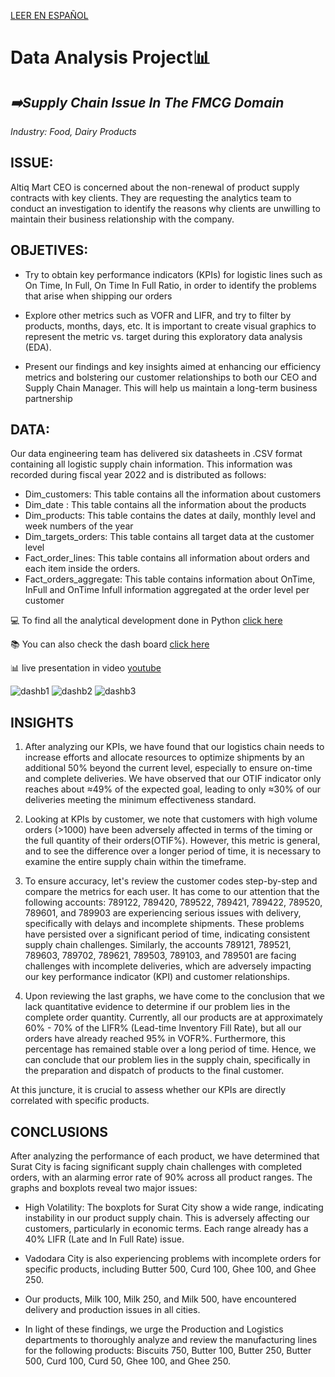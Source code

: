 [LEER EN ESPAÑOL](https://github.com/PyAngel/Supply-chain-issue-in-the-FMCG-domain/blob/main/README_ESP.md)

# Data Analysis Project📊
## _➡️Supply Chain Issue In The FMCG Domain_
_Industry: Food, Dairy Products_

## ISSUE: 

Altiq Mart CEO is concerned about the non-renewal of product supply contracts with key clients. They are requesting the analytics team to conduct an investigation to identify the reasons why clients are unwilling to maintain their business relationship with the company.

## OBJETIVES:
- Try to obtain key performance indicators (KPIs) for logistic lines such as On Time, In Full, On Time In Full Ratio, in order to identify the problems that arise when shipping our orders

- Explore other metrics such as VOFR and LIFR, and try to filter by products, months, days, etc. It is important to create visual graphics to represent the metric vs. target during this exploratory data analysis (EDA).

- Present our findings and key insights aimed at enhancing our efficiency metrics and bolstering our customer relationships to both our CEO and Supply Chain Manager. This will help us maintain a long-term business partnership

## DATA:

Our data engineering team has delivered six datasheets in .CSV format containing all logistic supply chain information. This information was recorded during fiscal year 2022 and is distributed as follows:

- Dim_customers: This table contains all the information about customers
- Dim_date : This table contains all the information about the products
- Dim_products: This table contains the dates at daily, monthly level and week numbers of the year
- Dim_targets_orders: This table contains all target data at the customer level
- Fact_order_lines: This table contains all information about orders and each item inside the orders.
- Fact_orders_aggregate: This table contains information about OnTime, InFull and OnTime Infull information aggregated at the order level per customer

💻 To find all the analytical development done in Python [click here](https://github.com/PyAngel/Supply-chain-issue-in-the-FMCG-domain/blob/main/SupplyChain_Challengue.ipynb)

📚 You can also check the dash board [click here](https://github.com/PyAngel/Supply-chain-issue-in-the-FMCG-domain/blob/main/dashboard.pbix)

📊 live presentation in video [youtube](https://youtube.com)

![dashb1](https://github.com/PyAngel/Supply-chain-issue-in-the-FMCG-domain/assets/127798134/9a9ecc61-7c30-41e1-b7cc-609ef8845b9a)
![dashb2](https://github.com/PyAngel/Supply-chain-issue-in-the-FMCG-domain/assets/127798134/c2a0db05-3799-432d-b0a3-c3227d9e5930)
![dashb3](https://github.com/PyAngel/Supply-chain-issue-in-the-FMCG-domain/assets/127798134/d96ca1c5-7116-48fd-b808-818a7ab63b1c)

## INSIGHTS

1. After analyzing our KPIs, we have found that our logistics chain needs to increase efforts and allocate resources to optimize shipments by an additional 50% beyond the current level, especially to ensure on-time and complete deliveries. We have observed that our OTIF indicator only reaches about ≈49% of the expected goal, leading to only ≈30% of our deliveries meeting the minimum effectiveness standard.
   
2. Looking at KPIs by customer, we note that customers with high volume orders (>1000) have been adversely affected in terms of the timing or the full quantity of their orders(OTIF%). However, this metric is general, and to see the difference over a longer period of time, it is necessary to examine the entire supply chain within the timeframe.
   
3. To ensure accuracy, let's review the customer codes step-by-step and compare the metrics for each user. It has come to our attention that the following accounts: 789122, 789420, 789522, 789421, 789422, 789520, 789601, and 789903 are experiencing serious issues with delivery, specifically with delays and incomplete shipments. These problems have persisted over a significant period of time, indicating consistent supply chain challenges. Similarly, the accounts 789121, 789521, 789603, 789702, 789621, 789503, 789103, and 789501 are facing challenges with incomplete deliveries, which are adversely impacting our key performance indicator (KPI) and customer relationships.
   
4. Upon reviewing the last graphs, we have come to the conclusion that we lack quantitative evidence to determine if our problem lies in the complete order quantity. Currently, all our products are at approximately 60% - 70% of the LIFR% (Lead-time Inventory Fill Rate), but all our orders have already reached 95% in VOFR%. Furthermore, this percentage has remained stable over a long period of time. Hence, we can conclude that our problem lies in the supply chain, specifically in the preparation and dispatch of products to the final customer.

At this juncture, it is crucial to assess whether our KPIs are directly correlated with specific products.

## CONCLUSIONS

After analyzing the performance of each product, we have determined that Surat City is facing significant supply chain challenges with completed orders, with an alarming error rate of 90% across all product ranges. The graphs and boxplots reveal two major issues:

- High Volatility: The boxplots for Surat City show a wide range, indicating instability in our product supply chain. This is adversely affecting our customers, particularly in economic terms. Each range already has a 40% LIFR (Late and In Full Rate) issue.

- Vadodara City is also experiencing problems with incomplete orders for specific products, including Butter 500, Curd 100, Ghee 100, and Ghee 250.

- Our products, Milk 100, Milk 250, and Milk 500, have encountered delivery and production issues in all cities.

- In light of these findings, we urge the Production and Logistics departments to thoroughly analyze and review the manufacturing lines for the following products: Biscuits 750, Butter 100, Butter 250, Butter 500, Curd 100, Curd 50, Ghee 100, and Ghee 250.
